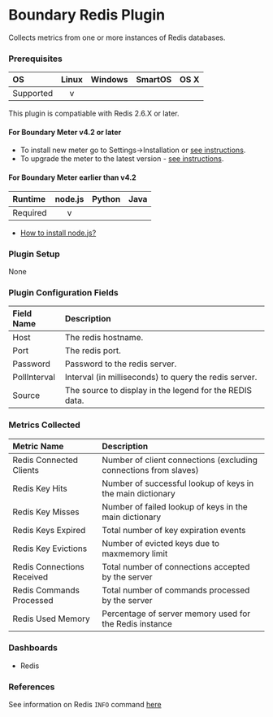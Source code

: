 # Boundary Redis Plugin

Collects metrics from one or more instances of Redis databases.

### Prerequisites

|     OS    | Linux | Windows | SmartOS | OS X |
|:----------|:-----:|:-------:|:-------:|:----:|
| Supported |   v   |         |         |      |

This plugin is compatiable with Redis 2.6.X or later.

#### For Boundary Meter v4.2 or later

- To install new meter go to Settings->Installation or [see instructions](https://help.boundary.com/hc/en-us/sections/200634331-Installation).
- To upgrade the meter to the latest version - [see instructions](https://help.boundary.com/hc/en-us/articles/201573102-Upgrading-the-Boundary-Meter). 

#### For Boundary Meter earlier than v4.2

|  Runtime | node.js | Python | Java |
|:---------|:-------:|:------:|:----:|
| Required |    v    |        |      |

- [How to install node.js?](https://help.boundary.com/hc/articles/202360701)

### Plugin Setup

None

### Plugin Configuration Fields

|Field Name  |Description                                            |
|:-----------|:------------------------------------------------------|
|Host        |The redis hostname.                                    |
|Port        |The redis port.                                        |
|Password    |Password to the redis server.                          |
|PollInterval|Interval (in milliseconds) to query the redis server.  |
|Source      |The source to display in the legend for the REDIS data.|

### Metrics Collected

|Metric Name               |Description|
|:-------------------------|:---------------------------------------------------------------|
|Redis Connected Clients   |Number of client connections (excluding connections from slaves)|
|Redis Key Hits            |Number of successful lookup of keys in the main dictionary      |
|Redis Key Misses          |Number of failed lookup of keys in the main dictionary          |
|Redis Keys Expired        |Total number of key expiration events                           |
|Redis Key Evictions       |Number of evicted keys due to maxmemory limit                   |
|Redis Connections Received|Total number of connections accepted by the server              |
|Redis Commands Processed  |Total number of commands processed by the server                |
|Redis Used Memory         |Percentage of server memory used for the Redis instance         |

### Dashboards

- Redis

### References

See information on Redis `INFO` command [here](http://redis.io/commands/info)
